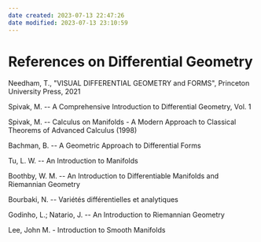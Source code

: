 ```yaml
---
date created: 2023-07-13 22:47:26
date modified: 2023-07-13 23:10:59
---
```


# References on Differential Geometry

Needham, T., "VISUAL DIFFERENTIAL GEOMETRY and FORMS", Princeton University Press, 2021

Spivak, M. -- A Comprehensive Introduction to Differential Geometry, Vol. 1

Spivak, M. -- Calculus on Manifolds - A Modern Approach to Classical Theorems of Advanced Calculus (1998)

Bachman, B. -- A Geometric Approach to Differential Forms

Tu, L. W. -- An Introduction to Manifolds

Boothby, W. M. -- An Introduction to Differentiable Manifolds and Riemannian Geometry

Bourbaki, N. -- Variétés différentielles et analytiques

Godinho, L.; Natario, J. -- An Introduction to Riemannian Geometry

Lee, John M. - Introduction to Smooth Manifolds